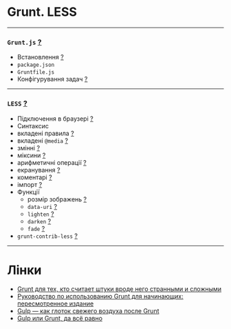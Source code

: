 # Grunt. LESS
___
### `Grunt.js` [?](https://gruntjs.com/getting-started)
 - Встановлення [?](https://gruntjs.com/getting-started#installing-the-cli)
 - `package.json`
 - `Gruntfile.js`
 - Конфігурування задач [?](https://frontender.info/grunt-is-not-weird-and-hard/#davaytezastavimgruntobaedinityparufaylov)

___
### `LESS` [?](http://lesscss.org)
-  Підключення в браузері [?](http://lesscss.org/#client-side-usage)
-  Синтаксис
  - вкладені правила [?](http://lesscss.org/features/#features-overview-feature-nested-rules)
  - вкладені `@media` [?](http://lesscss.org/features/#features-overview-feature-nested-directives-and-bubbling)
  - змінні [?](http://lesscss.org/features/#features-overview-feature-variables)
  - міксини [?](http://lesscss.org/features/#features-overview-feature-mixins)
  - арифметичні операції [?](http://lesscss.org/features/#features-overview-feature-operations)
  - екранування [?](http://lesscss.org/features/#features-overview-feature-escaping)
  - коментарі [?](http://lesscss.org/features/#features-overview-feature-comments)
  - імпорт [?](http://lesscss.org/features/#import-directives-feature)
- Функції
  - розмір зображень [?](http://lesscss.org/functions/#misc-functions-image-size)
  - `data-uri` [?](http://lesscss.org/functions/#misc-functions-data-uri)
  - `lighten` [?](http://lesscss.org/functions/#color-operations-lighten)
  - `darken` [?](http://lesscss.org/functions/#color-operations-darken)
  - `fade` [?](http://lesscss.org/functions/#color-operations-fade)
- `grunt-contrib-less` [?](https://github.com/gruntjs/grunt-contrib-less)

___
# Лінки
- [Grunt для тех, кто считает штуки вроде него странными и сложными](https://frontender.info/grunt-is-not-weird-and-hard/)
- [Руководство по использованию Grunt для начинающих: пересмотренное издание](https://frontender.info/a-beginners-guide-to-grunt-redux/)
- [Gulp — как глоток свежего воздуха после Grunt](https://frontender.info/no-need-to-grunt-take-a-gulp-of-fresh-air/)
- [Gulp или Grunt, да всё равно](https://frontender.info/gulp-grunt-whatever/)
